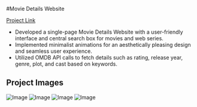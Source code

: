 #Movie Details Website

[Project Link](https://pratibha1662.github.io/moviedetailwebsite/)
- Developed a single-page Movie Details Website with a user-friendly interface and central search box for movies and 
  web series.  
- Implemented minimalist animations for an aesthetically pleasing design and seamless user experience.   
- Utilized OMDB API calls to fetch details such as rating, release year, genre, plot, and cast based on 
  keywords.

## Project Images

![Image](https://github.com/user-attachments/assets/c3ead91b-ec18-4dfd-b5b4-0ec0efe93bd2)
![Image](https://github.com/user-attachments/assets/747b0304-89c5-466d-8f09-482a1785bbbf)
![Image](https://github.com/user-attachments/assets/926c1bea-2fdc-48e9-a4c1-438d437e82f8)
![Image](https://github.com/user-attachments/assets/4d7304a4-b1bb-4b1c-ab6f-e01be2479d57)
